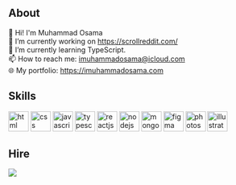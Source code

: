 ## About

👋 Hi! I'm Muhammad Osama<br>
🔭 I’m currently working on https://scrollreddit.com/<br>
🌱 I’m currently learning TypeScript.<br>
📫 How to reach me: imuhammadosama@icloud.com<br>
🌐 My portfolio: https://imuhammadosama.com

## Skills

<a href="https://html.com/" target="_blank"><img src="https://res.cloudinary.com/imuhammadosama/image/upload/v1660463089/Github/HTML_ymxtxu.svg" alt="html" width="40" height="40"/></a> <a href="https://css-tricks.com/" target="_blank"><img src="https://res.cloudinary.com/imuhammadosama/image/upload/v1660463089/Github/CSS_vxahds.svg" alt="css" width="40" height="40"/></a> <a href="https://www.javascript.com/" target="_blank"><img src="https://res.cloudinary.com/imuhammadosama/image/upload/v1660463089/Github/JS_qiktlk.svg" alt="javascript" width="40" height="40"/></a> <a href="https://www.typescriptlang.org/" target="_blank"><img src="https://res.cloudinary.com/imuhammadosama/image/upload/v1660463091/Github/TS_dqn7xl.svg" alt="typescript" width="40" height="40"/></a> <img src="https://res.cloudinary.com/imuhammadosama/image/upload/v1660463091/Github/React_kxxp8b.svg" alt="reactjs" width="40" height="40"/> <img src="https://res.cloudinary.com/imuhammadosama/image/upload/v1660463089/Github/Node_wl4vpu.svg" alt="nodejs" width="40" height="40"/> <img src="https://res.cloudinary.com/imuhammadosama/image/upload/v1660463091/Github/Mongo_rxy77k.svg" alt="mongodb" width="40" height="40"/> <img src="https://res.cloudinary.com/imuhammadosama/image/upload/v1660463089/Github/Figma_xx3t9a.svg" alt="figma" width="40" height="40"/> <img src="https://res.cloudinary.com/imuhammadosama/image/upload/v1660463091/Github/Photoshop_ds1xca.svg" alt="photoshop" width="40" height="40"/> <img src="https://res.cloudinary.com/imuhammadosama/image/upload/v1660463089/Github/Illustrator_yrnnze.svg" alt="illustrator" width="40" height="40"/>

## Hire

<a href="https://fiverr.com/imuhammadosama" target="_blank"><img src="https://res.cloudinary.com/imuhammadosama/image/upload/v1660982372/Github/fiverr_1_jqlwdl.png" /></a>
